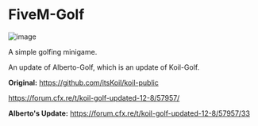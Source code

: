 # FiveM-Golf

![image](https://github.com/alberttheprince/FiveM-Golf/assets/85725579/b28b8b38-a59f-4559-a304-e8e190b68715)

A simple golfing minigame. 


An update of Alberto-Golf, which is an update of Koil-Golf.

**Original:**
https://github.com/itsKoil/koil-public

https://forum.cfx.re/t/koil-golf-updated-12-8/57957/

**Alberto's Update:**
https://forum.cfx.re/t/koil-golf-updated-12-8/57957/33
